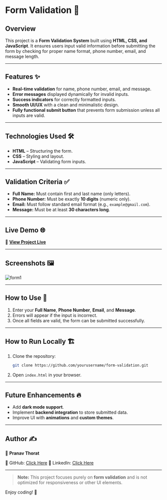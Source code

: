 # Form Validation 🚀

## Overview
This project is a **Form Validation System** built using **HTML, CSS, and JavaScript**. It ensures users input valid information before submitting the form by checking for proper name format, phone number, email, and message length.

---

## Features ✨
- **Real-time validation** for name, phone number, email, and message.
- **Error messages** displayed dynamically for invalid inputs.
- **Success indicators** for correctly formatted inputs.
- **Smooth UI/UX** with a clean and minimalistic design.
- **Fully functional submit button** that prevents form submission unless all inputs are valid.

---

## Technologies Used 🛠️
- **HTML** – Structuring the form.
- **CSS** – Styling and layout.
- **JavaScript** – Validating form inputs.

---

## Validation Criteria ✅
- **Full Name:** Must contain first and last name (only letters).
- **Phone Number:** Must be exactly **10 digits** (numeric only).
- **Email:** Must follow standard email format (e.g., `example@gmail.com`).
- **Message:** Must be at least **30 characters long**.

---

## Live Demo 🌐
🔗 **[View Project Live](#)**

---

## Screenshots 🖼️
![form1](https://github.com/user-attachments/assets/94110b92-b076-4942-bbb0-2530c36afdb4)


---

## How to Use 📌
1. Enter your **Full Name**, **Phone Number**, **Email**, and **Message**.
2. Errors will appear if the input is incorrect.
3. Once all fields are valid, the form can be submitted successfully.

---

## How to Run Locally 🏗️
1. Clone the repository:
   ```bash
   git clone https://github.com/yourusername/form-validation.git
   ```
2. Open `index.html` in your browser.

---

## Future Enhancements 🔥
- Add **dark mode support**.
- Implement **backend integration** to store submitted data.
- Improve UI with **animations** and **custom themes**.

---

## Author ✍️
👤 **Pranav Thorat**

🐙 GitHub: [Click Here](https://github.com/PranavThorat1432)
📢 LinkedIn: [Click Here](https://www.linkedin.com/in/curiouspranavthorat/)

---
> **Note:** This project focuses purely on **form validation** and is not optimized for responsiveness or other UI elements.

Enjoy coding! 🚀

